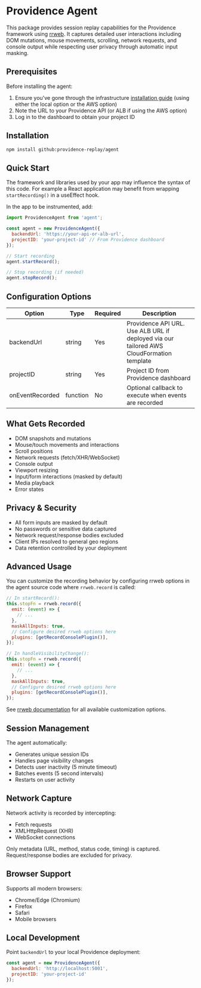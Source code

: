 # Providence Agent

This package provides session replay capabilities for the Providence framework using [rrweb](https://github.com/rrweb-io/rrweb). It captures detailed user interactions including DOM mutations, mouse movements, scrolling, network requests, and console output while respecting user privacy through automatic input masking.

## Prerequisites

Before installing the agent:

1. Ensure you've gone through the infrastructure [installation guide](https://github.com/providence-replay/providence/blob/main/README.md) (using either the local option or the AWS option)
2. Note the URL to your Providence API (or ALB if using the AWS option)
3. Log in to the dashboard to obtain your project ID

## Installation

```bash
npm install github:providence-replay/agent
```

## Quick Start

The framework and libraries used by your app may influence the syntax of this code. For example a React application may benefit from wrapping `startRecording()` in a useEffect hook.

In the app to be instrumented, add:

```javascript
import ProvidenceAgent from 'agent';

const agent = new ProvidenceAgent({
  backendUrl: 'https://your-api-or-alb-url',
  projectID: 'your-project-id' // From Providence dashboard
});

// Start recording
agent.startRecord();

// Stop recording (if needed)
agent.stopRecord();
```

## Configuration Options

| Option | Type | Required | Description |
|--------|------|----------|-------------|
| backendUrl | string | Yes | Providence API URL. Use ALB URL if deployed via our tailored AWS CloudFormation template |
| projectID | string | Yes | Project ID from Providence dashboard |
| onEventRecorded | function | No | Optional callback to execute when events are recorded |

## What Gets Recorded

- DOM snapshots and mutations
- Mouse/touch movements and interactions
- Scroll positions
- Network requests (fetch/XHR/WebSocket)
- Console output
- Viewport resizing
- Input/form interactions (masked by default)
- Media playback
- Error states

## Privacy & Security

- All form inputs are masked by default
- No passwords or sensitive data captured
- Network request/response bodies excluded
- Client IPs resolved to general geo regions
- Data retention controlled by your deployment

## Advanced Usage

You can customize the recording behavior by configuring rrweb options in the agent source code where `rrweb.record` is called:

```javascript
// In startRecord():
this.stopFn = rrweb.record({
  emit: (event) => {
    // ...
  },
  maskAllInputs: true,
  // Configure desired rrweb options here
  plugins: [getRecordConsolePlugin()],
});

// In handleVisibilityChange():
this.stopFn = rrweb.record({
  emit: (event) => {
    // ...
  },
  maskAllInputs: true,
  // Configure desired rrweb options here
  plugins: [getRecordConsolePlugin()],
});
```

See [rrweb documentation](https://github.com/rrweb-io/rrweb/blob/master/guide.md#options) for all available customization options.

## Session Management

The agent automatically:
- Generates unique session IDs
- Handles page visibility changes
- Detects user inactivity (5 minute timeout)
- Batches events (5 second intervals)
- Restarts on user activity

## Network Capture

Network activity is recorded by intercepting:
- Fetch requests
- XMLHttpRequest (XHR)
- WebSocket connections

Only metadata (URL, method, status code, timing) is captured.
Request/response bodies are excluded for privacy.

## Browser Support

Supports all modern browsers:
- Chrome/Edge (Chromium)
- Firefox
- Safari
- Mobile browsers

## Local Development 

Point `backendUrl` to your local Providence deployment:
```javascript
const agent = new ProvidenceAgent({
  backendUrl: 'http://localhost:5001',
  projectID: 'your-project-id'
});
```

